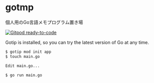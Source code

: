# gotmp

個人用のGo言語メモプログラム置き場

[![Gitpod ready-to-code](https://img.shields.io/badge/Gitpod-ready--to--code-blue?logo=gitpod)](https://gitpod.io/#https://github.com/devlights/gotmp)

Gotip is installed, so you can try the latest version of Go at any time.

```sh
$ gotip mod init app
$ touch main.go

Edit main.go...

$ go run main.go
```

